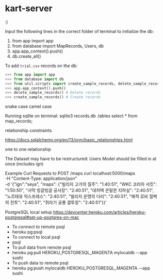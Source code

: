 # kart-server

:)

Input the following lines in the correct folder of terminal to initialize the db:
1. from app import app
2. from database import MapRecords, Users, db
3. app.app_context().push()
4. db.create_all()

To add `trial.csv` records on the db:
```python
>>> from app import app
>>> from database import db
>>> from util.scripts import create_sample_records, delete_sample_records
>>> app.app_context().push()
>>> delete_sample_records() # Delete records
>>> create_sample_records() # Create records
```


snake case
camel case


Running sqlite on terminal:
	sqlite3 records.db
	.tables
	select * from map_records;

relationship constraints

https://docs.sqlalchemy.org/en/13/orm/basic_relationships.html

one to one relationship


The Dataset may have to be restructured: Users Model should be filled in at once (includes ign)

Example Curl Requests to POST /maps
curl localhost:5000/maps \
-H "Content-Type: application/json" \
-d '{"ign":"seya", "maps": {"빌리지 고가의 질주": "1:40:51", "WKC 코리아 서킷": "1:50:50", "사막 빙글빙글 공사장": "2:40:51", "대저택 은밀한 지하실": "2:40:51", "노르테유 익스프레스": "2:40:51", "빌리지 운명의 다리": "2:40:51", "해적 로비 절벽의 전투": "2:40:51", "쥐라기 공룡 결투장": "2:40:51"}}'

PostgreSQL local setup
https://devcenter.heroku.com/articles/heroku-postgresql#set-up-postgres-on-mac
- To connect to remote psql
 - heroku pg:psql
- To connect to local psql
 - psql
- To pull data from remote psql
 - heroku pg:pull HEROKU_POSTGRESQL_MAGENTA mylocaldb --app sushi
- To push data to remote psql
 - heroku pg:push mylocaldb HEROKU_POSTGRESQL_MAGENTA --app sushi